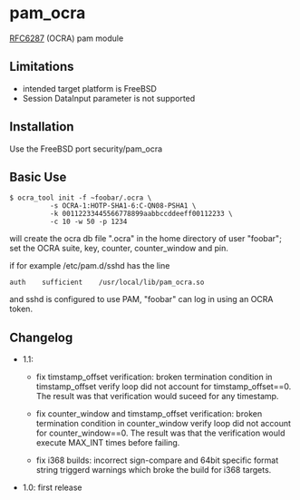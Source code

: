 pam_ocra
=======

[RFC6287](http://tools.ietf.org/html/rfc6287) (OCRA) pam module

Limitations
-----------

  - intended target platform is FreeBSD
  - Session DataInput parameter is not supported

Installation
----------------

Use the FreeBSD port security/pam_ocra

Basic Use
--------------

    $ ocra_tool init -f ~foobar/.ocra \
              -s OCRA-1:HOTP-SHA1-6:C-QN08-PSHA1 \
              -k 00112233445566778899aabbccddeeff00112233 \
              -c 10 -w 50 -p 1234

will create the ocra db file ".ocra" in the home directory of user "foobar";
set the OCRA suite, key, counter, counter_window and pin.

if for example /etc/pam.d/sshd has the line

    auth    sufficient    /usr/local/lib/pam_ocra.so

and sshd is configured to use PAM, "foobar" can log in using an OCRA token.

Changelog
---------

- 1.1:

  * fix timstamp_offset verification:
    broken termination condition in timstamp_offset verify loop did not
    account for timstamp_offset==0. The result was that verification would
    suceed for any timestamp.

  * fix counter_window and timstamp_offset verification:
    broken termination condition in counter_window verify loop did not
    account for counter_window==0. The result was that the verification
    would execute MAX_INT times before failing.

  * fix i368 builds:
    incorrect sign-compare and 64bit specific format string triggerd warnings
    which broke the build for i368 targets.

- 1.0: first release